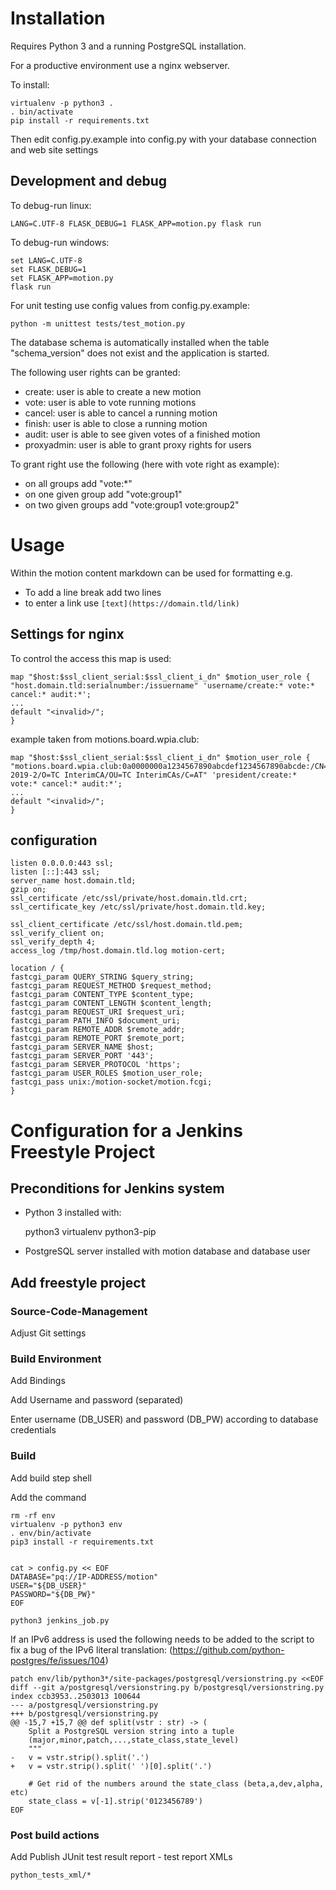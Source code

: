 # Installation
Requires Python 3 and a running PostgreSQL installation.

For a productive environment use a nginx webserver.

To install:
```
virtualenv -p python3 .
. bin/activate
pip install -r requirements.txt
```
Then edit config.py.example into config.py with your database connection and web site settings

## Development and debug

To debug-run linux:
```
LANG=C.UTF-8 FLASK_DEBUG=1 FLASK_APP=motion.py flask run
```

To debug-run windows:
```
set LANG=C.UTF-8
set FLASK_DEBUG=1
set FLASK_APP=motion.py
flask run
```

For unit testing use config values from config.py.example:
```
python -m unittest tests/test_motion.py
```

The database schema is automatically installed when the table "schema_version" does not exist and the application is started.

The following user rights can be granted:
- create: user is able to create a new motion
- vote: user is able to vote running motions
- cancel: user is able to cancel a running motion
- finish: user is able to close a running motion
- audit: user is able to see given votes of a finished motion
- proxyadmin: user is able to grant proxy rights for users

To grant right use the following (here with vote right as example):
- on all groups add "vote:*"
- on one given group add "vote:group1"
- on two given groups add "vote:group1 vote:group2"

# Usage

Within the motion content markdown can be used for formatting e.g. 
* To add a line break add two lines
* to enter a link use `[text](https://domain.tld/link)`

## Settings for nginx

To control the access this map is used:

```
map "$host:$ssl_client_serial:$ssl_client_i_dn" $motion_user_role {
"host.domain.tld:serialnumber:/issuername" 'username/create:* vote:* cancel:* audit:*';
...
default "<invalid>/";
}
```

example taken from motions.board.wpia.club:
```
map "$host:$ssl_client_serial:$ssl_client_i_dn" $motion_user_role {
"motions.board.wpia.club:0a0000000a1234567890abcdef1234567890abcde:/CN=Orga 2019-2/O=TC InterimCA/OU=TC InterimCAs/C=AT" 'president/create:* vote:* cancel:* audit:*';
...
default "<invalid>/";
}
```


## configuration
```
listen 0.0.0.0:443 ssl;
listen [::]:443 ssl;
server_name host.domain.tld;
gzip on;
ssl_certificate /etc/ssl/private/host.domain.tld.crt;
ssl_certificate_key /etc/ssl/private/host.domain.tld.key;

ssl_client_certificate /etc/ssl/host.domain.tld.pem;
ssl_verify_client on;
ssl_verify_depth 4;
access_log /tmp/host.domain.tld.log motion-cert;

location / {
fastcgi_param QUERY_STRING $query_string;
fastcgi_param REQUEST_METHOD $request_method;
fastcgi_param CONTENT_TYPE $content_type;
fastcgi_param CONTENT_LENGTH $content_length;
fastcgi_param REQUEST_URI $request_uri;
fastcgi_param PATH_INFO $document_uri;
fastcgi_param REMOTE_ADDR $remote_addr;
fastcgi_param REMOTE_PORT $remote_port;
fastcgi_param SERVER_NAME $host;
fastcgi_param SERVER_PORT '443';
fastcgi_param SERVER_PROTOCOL 'https';
fastcgi_param USER_ROLES $motion_user_role;
fastcgi_pass unix:/motion-socket/motion.fcgi;
}
```

# Configuration for a Jenkins Freestyle Project

## Preconditions for Jenkins system

* Python 3 installed with:

  python3 virtualenv python3-pip

* PostgreSQL server installed with motion database and database user


## Add freestyle project

### Source-Code-Management

Adjust Git settings

### Build Environment

Add Bindings

Add Username and password (separated)

Enter username (DB_USER) and password (DB_PW) according to database credentials

### Build

Add build step shell

Add the command

```
rm -rf env
virtualenv -p python3 env
. env/bin/activate
pip3 install -r requirements.txt


cat > config.py << EOF
DATABASE="pq://IP-ADDRESS/motion"
USER="${DB_USER}"
PASSWORD="${DB_PW}"
EOF

python3 jenkins_job.py
```

If an IPv6 address is used the following needs to be added to the script to fix a bug of the IPv6 literal translation:
(https://github.com/python-postgres/fe/issues/104)

```
patch env/lib/python3*/site-packages/postgresql/versionstring.py <<EOF
diff --git a/postgresql/versionstring.py b/postgresql/versionstring.py
index ccb3953..2503013 100644
--- a/postgresql/versionstring.py
+++ b/postgresql/versionstring.py
@@ -15,7 +15,7 @@ def split(vstr : str) -> (
    Split a PostgreSQL version string into a tuple
    (major,minor,patch,...,state_class,state_level)
    """
-   v = vstr.strip().split('.')
+   v = vstr.strip().split(' ')[0].split('.')
 
    # Get rid of the numbers around the state_class (beta,a,dev,alpha, etc)
    state_class = v[-1].strip('0123456789')
EOF
```

### Post build actions

Add Publish JUnit test result report - test report XMLs

```
python_tests_xml/*
```
